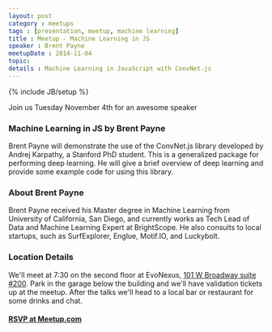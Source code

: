 ```yaml
---
layout: post
category : meetups
tags : [presentation, meetup, machine learning]
title : Meetup - Machine Learning in JS
speaker : Brent Payne
meetupDate : 2014-11-04
topic:
details : Machine Learning in JavaScript with ConvNet.js
---
```


{% include JB/setup %}

Join us Tuesday November 4th for an awesome speaker

### Machine Learning in JS by Brent Payne

Brent Payne will demonstrate the use of the ConvNet.js library developed by Andrej Karpathy, a Stanford PhD student. This is a generalized package for performing deep learning.  He will give a brief overview of deep learning and provide some example code for using this library.

### About Brent Payne

Brent Payne received his Master degree in Machine Learning from University of California, San Diego, and currently works as Tech Lead of Data and Machine Learning Expert at BrightScope. He also consults to local startups, such as SurfExplorer, Englue, Motif.IO, and Luckybolt.

### Location Details

We'll meet at 7:30 on the second floor at EvoNexus, [101 W Broadway suite #200](https://www.google.com/maps/preview/place/101+W+Broadway+%23200,+San+Diego,+CA+92101/@32.7150983,-117.164295,17z/data=!3m1!4b1!4m2!3m1!1s0x80d954a84a1fe9a1:0x37a8c0521720bfd?hl=en). Park in the garage below the building and we'll have validation tickets up at the meetup.
After the talks we'll head to a local bar or restaurant for some drinks and chat.

#### [RSVP at Meetup.com](http://www.meetup.com/sandiegojs/events/183361882/)

